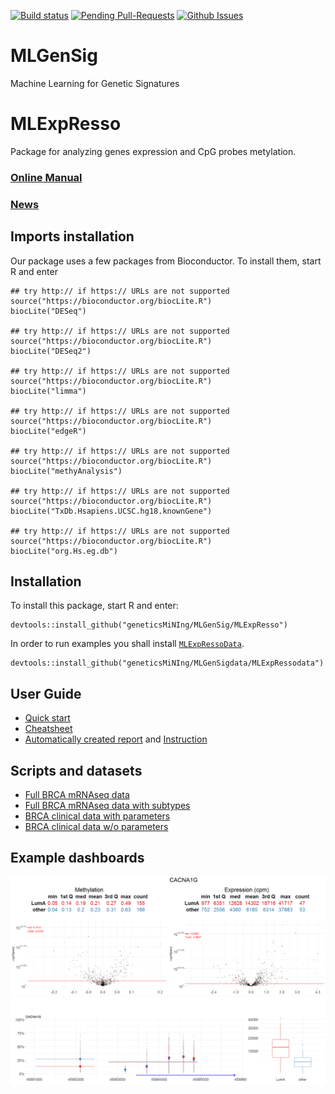 [![Build status](https://travis-ci.org/geneticsMiNIng/MLGenSig.svg?branch=master)](https://travis-ci.org/geneticsMiNIng/MLGenSig)
[![Pending Pull-Requests](http://githubbadges.herokuapp.com/geneticsMiNIng/MLGenSig/pulls.svg)](https://github.com/geneticsMiNIng/MLGenSig/pulls)
[![Github Issues](http://githubbadges.herokuapp.com/geneticsMiNIng/MLGenSig/issues.svg)](https://github.com/geneticsMiNIng/MLGenSig/issues)

# MLGenSig
Machine Learning for Genetic Signatures

# MLExpResso
Package for analyzing genes expression and CpG probes metylation.

### [Online Manual](https://agosiewska.github.io/MLGenSig/)

### [News](https://github.com/geneticsMiNIng/MLGenSig/blob/master/NEWS.md)

## Imports installation
Our package uses a few packages from Bioconductor. To install them, start R and enter

```
## try http:// if https:// URLs are not supported
source("https://bioconductor.org/biocLite.R")
biocLite("DESeq")

## try http:// if https:// URLs are not supported
source("https://bioconductor.org/biocLite.R")
biocLite("DESeq2")

## try http:// if https:// URLs are not supported
source("https://bioconductor.org/biocLite.R")
biocLite("limma")

## try http:// if https:// URLs are not supported
source("https://bioconductor.org/biocLite.R")
biocLite("edgeR")

## try http:// if https:// URLs are not supported
source("https://bioconductor.org/biocLite.R")
biocLite("methyAnalysis")

## try http:// if https:// URLs are not supported
source("https://bioconductor.org/biocLite.R")
biocLite("TxDb.Hsapiens.UCSC.hg18.knownGene")

## try http:// if https:// URLs are not supported
source("https://bioconductor.org/biocLite.R")
biocLite("org.Hs.eg.db")
```


## Installation 
To install this package, start R and enter:
```
devtools::install_github("geneticsMiNIng/MLGenSig/MLExpResso")
```

In order to run examples you shall install [`MLExpRessoData`](https://github.com/geneticsMiNIng/MLGenSigdata).

```
devtools::install_github("geneticsMiNIng/MLGenSigdata/MLExpRessodata")
```


## User Guide

* [Quick start](https://github.com/geneticsMiNIng/MLGenSig/blob/master/QuickStart/QuickStart.pdf)
* [Cheatsheet](https://github.com/geneticsMiNIng/MLGenSig/blob/master/Cheatsheet/MLExpResso-cheatsheet.pdf)
* [Automatically created report](https://github.com/geneticsMiNIng/MLGenSig/blob/master/Reports/plots.pdf) and [Instruction](https://github.com/geneticsMiNIng/MLGenSig/blob/master/Reports/generating_reports.pdf)

## Scripts and datasets

* [Full BRCA mRNAseq data](https://github.com/geneticsMiNIng/MLGenSig/blob/master/Scripts/BRCA_mRNAseq/downloadBRCA.R)
* [Full BRCA mRNAseq data with subtypes](https://github.com/geneticsMiNIng/MLGenSig/tree/master/Scripts/BRCA_mRNAseq_with_SUBTYPES)
* [BRCA clinical data with parameters](https://raw.githubusercontent.com/geneticsMiNIng/MLGenSig/master/SubTypes/BRCA_clinical_parameters.csv)
* [BRCA clinical data w/o parameters](https://raw.githubusercontent.com/geneticsMiNIng/MLGenSig/master/SubTypes/BRCA_clinical_2.csv)


## Example dashboards
![plot_volcanoes](https://raw.githubusercontent.com/geneticsMiNIng/MLGenSig/master/Images/plot_volcanoes_CACNA1G.png)
![plot_gene](https://raw.githubusercontent.com/geneticsMiNIng/MLGenSig/master/Images/plot_gene_CACNA1G.png)
